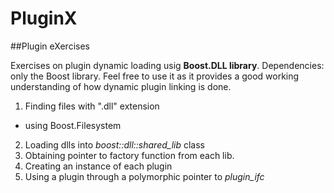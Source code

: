 # PluginX
##Plugin eXercises

Exercises on plugin dynamic loading usig **Boost.DLL library**.
Dependencies: only the Boost library.
Feel free to use it as it provides a good working understanding of how dynamic plugin linking is done.

1. Finding files with ".dll" extension
  + using Boost.Filesystem
2. Loading dlls into *boost::dll::shared_lib* class
3. Obtaining pointer to factory function from each lib.
4. Creating an instance of each plugin
5. Using a plugin through a polymorphic pointer to *plugin_ifc* 
